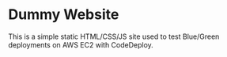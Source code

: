 # Dummy Website

This is a simple static HTML/CSS/JS site used to test Blue/Green deployments on AWS EC2 with CodeDeploy.

